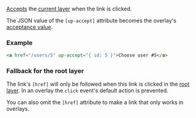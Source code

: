 [Accepts](https://unpoly.com/closing-overlays) the [current layer](https://unpoly.com/up.layer.current) when the link is clicked.

The JSON value of the `[up-accept]` attribute becomes the overlay's [acceptance value](https://unpoly.com/closing-overlays#overlay-result-values).

### Example

```html
<a href="/users/5" up-accept="{ id: 5 }">Choose user #5</a>
```

### Fallback for the root layer

The link's `[href]` will only be followed when this link is clicked in the [root layer](https://unpoly.com/up.layer).
In an overlay the `click` event's default action is prevented.

You can also omit the `[href]` attribute to make a link that only works in overlays.

